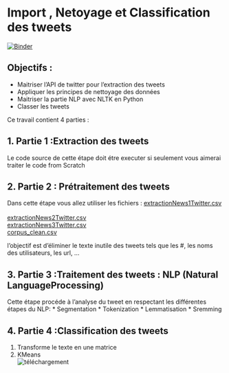 # Import , Netoyage et Classification des tweets 
[![Binder](https://mybinder.org/badge_logo.svg)](https://mybinder.org/v2/gh/aminasridi/Import-Netoyage-et-Classification-des-tweets-/main)
## Objectifs :
*   Maitriser l’API de twitter pour l’extraction des tweets
*   Appliquer les principes de nettoyage des données
*   Maitriser la partie NLP avec NLTK en Python
*   Classer les tweets

Ce travail contient 4 parties :
## 1.   Partie 1 :Extraction des tweets 
Le code source de cette étape doit étre executer si seulement vous aimerai traiter le code from Scratch
## 2.   Partie 2 : Prétraitement des tweets
Dans cette étape vous allez utiliser les fichiers :
[extractionNews1Twitter.csv](https://github.com/aminasridi/Import-Netoyage-et-Classification-des-tweets-/blob/main/extractionNews1Twitter.csv)<br>   
[extractionNews2Twitter.csv](https://github.com/aminasridi/Import-Netoyage-et-Classification-des-tweets-/blob/main/extractionNews2Twitter.csv)<br> 
[extractionNews3Twitter.csv](https://github.com/aminasridi/Import-Netoyage-et-Classification-des-tweets-/blob/main/extractionNews3Twitter.csv)<br> 
[corpus_clean.csv](https://github.com/aminasridi/Import-Netoyage-et-Classification-des-tweets-/blob/main/corpus_clean.csv)<br> 

l’objectif est d’éliminer le texte inutile des tweets tels que les #, les noms des utilisateurs, les url, …
## 3.   Partie 3 :Traitement des tweets : NLP (Natural LanguageProcessing)
 Cette étape procéde à l’analyse du tweet en respectant les différentes étapes du NLP:
                *   Segmentation 
                *   Tokenization
                *   Lemmatisation
                *   Sremming
## 4.   Partie 4 :Classification des tweets
1.    Transforme le texte en une matrice
2.    KMeans <br>
![téléchargement](https://user-images.githubusercontent.com/24653616/102296651-1a873680-3f4e-11eb-9c8a-6d5e629a1812.png)  


 



